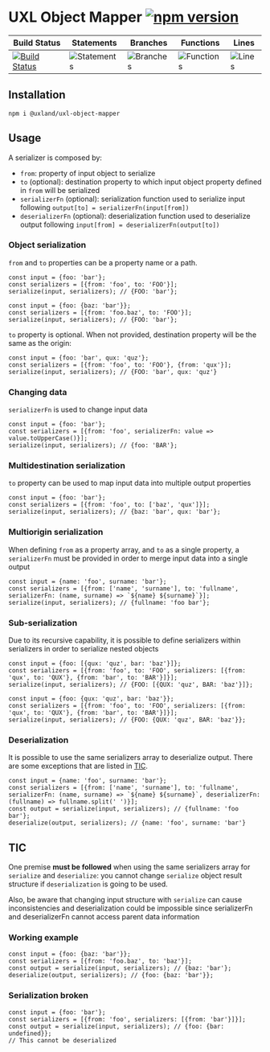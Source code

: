 # UXL Object Mapper [![npm version](https://badge.fury.io/js/%40uxland%2Fuxl-object-mapper.svg)](https://badge.fury.io/js/%40uxland%2Fuxl-object-mapper)

| Build Status                                                                                                                  | Statements                                    | Branches                                  | Functions                                   | Lines                               |
| ----------------------------------------------------------------------------------------------------------------------------- | --------------------------------------------- | ----------------------------------------- | ------------------------------------------- | ----------------------------------- |
| [![Build Status](https://api.travis-ci.org/uxland/uxl-object-mapper.svg)](https://api.travis-ci.org/uxland/uxl-object-mapper) | ![Statements](https://img.shields.io/badge/Coverage-92.84%25-brightgreen.svg 'Make me better!') | ![Branches](https://img.shields.io/badge/Coverage-91.84%25-brightgreen.svg 'Make me better!') | ![Functions](https://img.shields.io/badge/Coverage-85.47%25-yellow.svg 'Make me better!') | ![Lines](https://img.shields.io/badge/Coverage-93.04%25-brightgreen.svg 'Make me better!') |

## Installation

`npm i @uxland/uxl-object-mapper`

## Usage

A serializer is composed by:

- `from`: property of input object to serialize
- `to` (optional): destination property to which input object property defined in `from` will be serialized
- `serializerFn` (optional): serialization function used to serialize input following `output[to] = serializerFn(input[from])`
- `deserializerFn` (optional): deserialization function used to deserialize output following `input[from] = deserializerFn(output[to])`

### Object serialization

`from` and `to` properties can be a property name or a path.

```
const input = {foo: 'bar'};
const serializers = [{from: 'foo', to: 'FOO'}];
serialize(input, serializers); // {FOO: 'bar'};
```

```
const input = {foo: {baz: 'bar'}};
const serializers = [{from: 'foo.baz', to: 'FOO'}];
serialize(input, serializers); // {FOO: 'bar'};
```

`to` property is optional. When not provided, destination property will be the same as the origin:

```
const input = {foo: 'bar', qux: 'quz'};
const serializers = [{from: 'foo', to: 'FOO'}, {from: 'qux'}];
serialize(input, serializers); // {FOO: 'bar', qux: 'quz'}
```

### Changing data

`serializerFn` is used to change input data

```
const input = {foo: 'bar'};
const serializers = [{from: 'foo', serializerFn: value => value.toUpperCase()}];
serialize(input, serializers); // {foo: 'BAR'};
```

### Multidestination serialization

`to` property can be used to map input data into multiple output properties

```
const input = {foo: 'bar'};
const serializers = [{from: 'foo', to: ['baz', 'qux']}];
serialize(input, serializers); // {baz: 'bar', qux: 'bar'};
```

### Multiorigin serialization

When defining `from` as a property array, and `to` as a single property, a `serializerFn` must be provided in order to merge input data into a single output

```
const input = {name: 'foo', surname: 'bar'};
const serializers = [{from: ['name', 'surname'], to: 'fullname', serializerFn: (name, surname) => `${name} ${surname}`}];
serialize(input, serializers); // {fullname: 'foo bar'};
```

### Sub-serialization

Due to its recursive capability, it is possible to define serializers within serializers in order to serialize nested objects

```
const input = {foo: [{qux: 'quz', bar: 'baz'}]};
const serializers = [{from: 'foo', to: 'FOO', serializers: [{from: 'qux', to: 'QUX'}, {from: 'bar', to: 'BAR'}]}];
serialize(input, serializers); // {FOO: [{QUX: 'quz', BAR: 'baz'}]};
```

```
const input = {foo: {qux: 'quz', bar: 'baz'}};
const serializers = [{from: 'foo', to: 'FOO', serializers: [{from: 'qux', to: 'QUX'}, {from: 'bar', to: 'BAR'}]}];
serialize(input, serializers); // {FOO: {QUX: 'quz', BAR: 'baz'}};
```

### Deserialization

It is possible to use the same serializers array to deserialize output. There are some exceptions that are listed in [TIC](#tic).

```
const input = {name: 'foo', surname: 'bar'};
const serializers = [{from: ['name', 'surname'], to: 'fullname', serializerFn: (name, surname) => `${name} ${surname}`, deserializerFn: (fullname) => fullname.split(' ')}];
const output = serialize(input, serializers); // {fullname: 'foo bar'};
deserialize(output, serializers); // {name: 'foo', surname: 'bar'}
```

## TIC

One premise **must be followed** when using the same serializers array for `serialize` and `deserialize`: you cannot change `serialize` object result structure if `deserialization` is going to be used.

Also, be aware that changing input structure with `serialize` can cause inconsistencies and deserialization could be impossible since serializerFn and deserializerFn cannot access parent data information

### Working example

```
const input = {foo: {baz: 'bar'}};
const serializers = [{from: 'foo.baz', to: 'baz'}];
const output = serialize(input, serializers); // {baz: 'bar'};
deserialize(output, serializers); // {foo: {baz: 'bar'}};
```

### Serialization broken

```
const input = {foo: 'bar'};
const serializers = [{from: 'foo', serializers: [{from: 'bar'}]}];
const output = serialize(input, serializers); // {foo: {bar: undefined}};
// This cannot be deserialized
```
